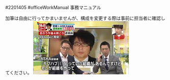 #2201405
#officeWorkManual 事務マニュアル

加筆は自由に行ってかまいませんが、構成を変更する際は事前に担当者に確認してください。
![alt text](image/gibuhabu.jpg)